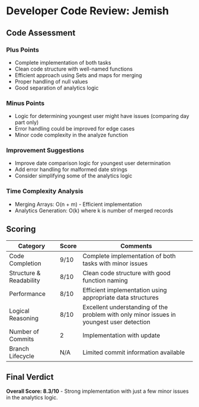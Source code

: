 # Developer Code Review: Jemish

## Code Assessment

### Plus Points

- Complete implementation of both tasks
- Clean code structure with well-named functions
- Efficient approach using Sets and maps for merging
- Proper handling of null values
- Good separation of analytics logic

### Minus Points

- Logic for determining youngest user might have issues (comparing day part only)
- Error handling could be improved for edge cases
- Minor code complexity in the analyze function

### Improvement Suggestions

- Improve date comparison logic for youngest user determination
- Add error handling for malformed date strings
- Consider simplifying some of the analytics logic

### Time Complexity Analysis

- Merging Arrays: O(n + m) - Efficient implementation
- Analytics Generation: O(k) where k is number of merged records

## Scoring

| Category                | Score | Comments                                                                                 |
| ----------------------- | ----- | ---------------------------------------------------------------------------------------- |
| Code Completion         | 9/10  | Complete implementation of both tasks with minor issues                                  |
| Structure & Readability | 8/10  | Clean code structure with good function naming                                           |
| Performance             | 8/10  | Efficient implementation using appropriate data structures                               |
| Logical Reasoning       | 8/10  | Excellent understanding of the problem with only minor issues in youngest user detection |
| Number of Commits       | 2     | Implementation with update                                                               |
| Branch Lifecycle        | N/A   | Limited commit information available                                                     |

## Final Verdict

**Overall Score: 8.3/10** - Strong implementation with just a few minor issues in the analytics logic.
